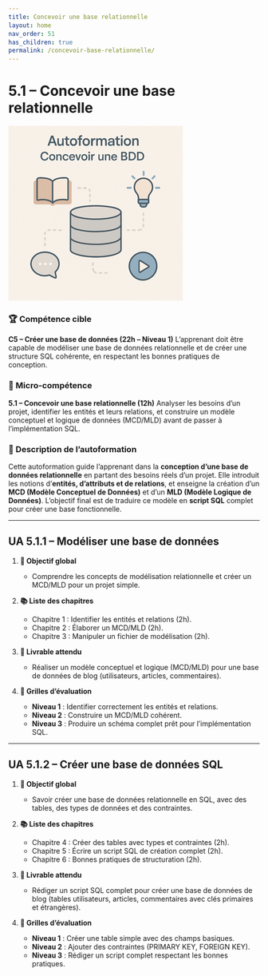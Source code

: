 ```yaml
---
title: Concevoir une base relationnelle
layout: home
nav_order: 51
has_children: true
permalink: /concevoir-base-relationnelle/
---
```


# 5.1 – Concevoir une base relationnelle

![Concevoir une base relationnelle](../assets/images/5.1.concevoir-bdd-350.png)


### 🏆 Compétence cible

**C5 – Créer une base de données (22h – Niveau 1)**
L’apprenant doit être capable de modéliser une base de données relationnelle et de créer une structure SQL cohérente, en respectant les bonnes pratiques de conception.

### 🧩 Micro-compétence

**5.1 – Concevoir une base relationnelle (12h)**
Analyser les besoins d’un projet, identifier les entités et leurs relations, et construire un modèle conceptuel et logique de données (MCD/MLD) avant de passer à l’implémentation SQL.

### 📝 Description de l’autoformation

Cette autoformation guide l’apprenant dans la **conception d’une base de données relationnelle** en partant des besoins réels d’un projet. Elle introduit les notions d’**entités, d’attributs et de relations**, et enseigne la création d’un **MCD (Modèle Conceptuel de Données)** et d’un **MLD (Modèle Logique de Données)**.
L’objectif final est de traduire ce modèle en **script SQL** complet pour créer une base fonctionnelle.

---

## UA 5.1.1 – Modéliser une base de données

1. **🎯 Objectif global**

   * Comprendre les concepts de modélisation relationnelle et créer un MCD/MLD pour un projet simple.

2. **📚 Liste des chapitres**

   * Chapitre 1 : Identifier les entités et relations (2h).
   * Chapitre 2 : Élaborer un MCD/MLD (2h).
   * Chapitre 3 : Manipuler un fichier de modélisation (2h).

3. **📄 Livrable attendu**

   * Réaliser un modèle conceptuel et logique (MCD/MLD) pour une base de données de blog (utilisateurs, articles, commentaires).

4. **🧪 Grilles d’évaluation**

   * **Niveau 1** : Identifier correctement les entités et relations.
   * **Niveau 2** : Construire un MCD/MLD cohérent.
   * **Niveau 3** : Produire un schéma complet prêt pour l’implémentation SQL.

---

## UA 5.1.2 – Créer une base de données SQL

1. **🎯 Objectif global**

   * Savoir créer une base de données relationnelle en SQL, avec des tables, des types de données et des contraintes.

2. **📚 Liste des chapitres**

   * Chapitre 4 : Créer des tables avec types et contraintes (2h).
   * Chapitre 5 : Écrire un script SQL de création complet (2h).
   * Chapitre 6 : Bonnes pratiques de structuration (2h).

3. **📄 Livrable attendu**

   * Rédiger un script SQL complet pour créer une base de données de blog (tables utilisateurs, articles, commentaires avec clés primaires et étrangères).

4. **🧪 Grilles d’évaluation**

   * **Niveau 1** : Créer une table simple avec des champs basiques.
   * **Niveau 2** : Ajouter des contraintes (PRIMARY KEY, FOREIGN KEY).
   * **Niveau 3** : Rédiger un script complet respectant les bonnes pratiques.

